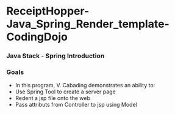 # ReceiptHopper-Java_Spring_Render_template-CodingDojo
### Java Stack - Spring Introduction
### Goals
* In this program, V. Cabading demonstrates an ability to:
* Use Spring Tool to create a server page
* Redent a jsp file onto the web
* Pass attributs from Controller to jsp using Model
